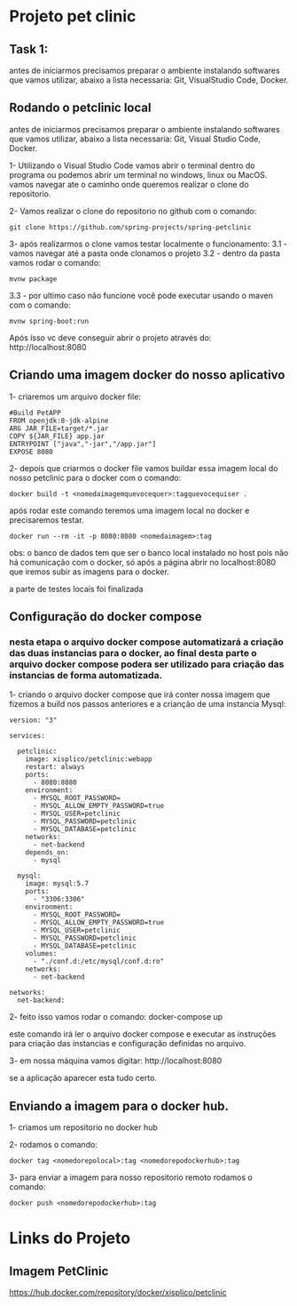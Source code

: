 # Projeto pet clinic

## Task 1:

antes de iniciarmos precisamos preparar o ambiente instalando softwares que vamos utilizar, abaixo a lista necessaria:
Git, VisualStudio Code, Docker.

## Rodando o petclinic local

antes de iniciarmos precisamos preparar o ambiente instalando softwares que vamos utilizar, abaixo a lista necessaria:
Git, Visual Studio Code, Docker.


1- Utilizando o Visual Studio Code vamos abrir o terminal dentro do programa ou podemos abrir um terminal no windows, linux ou MacOS.
vamos navegar ate o caminho onde queremos realizar o clone do repositorio.

2- Vamos realizar o clone do repositorio no github com o comando:
```
git clone https://github.com/spring-projects/spring-petclinic

```

3- após realizarmos o clone vamos testar localmente o funcionamento:
  3.1 - vamos navegar até a pasta onde clonamos o projeto
  3.2 - dentro da pasta vamos rodar o comando:
  ```
  mvnw package

  ```

  3.3 - por ultimo caso não funcione você pode executar usando o maven com o comando:
  ```
  mvnw spring-boot:run
  
  ```

Após isso vc deve conseguir abrir o projeto através do: http://localhost:8080

## Criando uma imagem docker do nosso aplicativo
1- criaremos um arquivo docker file:
```
#Build PetAPP
FROM openjdk:8-jdk-alpine
ARG JAR_FILE=target/*.jar
COPY ${JAR_FILE} app.jar
ENTRYPOINT ["java","-jar","/app.jar"]
EXPOSE 8080
```
2- depois que criarmos o docker file vamos buildar essa imagem local do nosso petclinic para o docker com o comando:
```
docker build -t <nomedaimagemquevocequer>:tagquevocequiser .
```
após rodar este comando teremos uma imagem local no docker e precisaremos testar.
```
docker run --rm -it -p 8080:8080 <nomedaimagem>:tag
```
obs: o banco de dados tem que ser o banco local instalado no host pois não há comunicação com o docker, só após a página abrir no localhost:8080 que iremos subir as imagens para o docker.

a parte de testes locais foi finalizada


## Configuração do docker compose
### nesta etapa o arquivo docker compose automatizará a criação das duas instancias para o docker, ao final desta parte o arquivo docker compose podera ser utilizado para criação das instancias de forma automatizada.

1- criando o arquivo docker compose que irá conter nossa imagem que fizemos a build nos passos anteriores e a crianção de uma instancia Mysql:
```
version: "3"

services:
      
  petclinic:
    image: xisplico/petclinic:webapp 
    restart: always
    ports:
      - 8080:8080
    environment:
      - MYSQL_ROOT_PASSWORD=
      - MYSQL_ALLOW_EMPTY_PASSWORD=true
      - MYSQL_USER=petclinic
      - MYSQL_PASSWORD=petclinic
      - MYSQL_DATABASE=petclinic
    networks:
      - net-backend
    depends_on:
      - mysql

  mysql:
    image: mysql:5.7
    ports:
      - "3306:3306"
    environment:
      - MYSQL_ROOT_PASSWORD=
      - MYSQL_ALLOW_EMPTY_PASSWORD=true
      - MYSQL_USER=petclinic
      - MYSQL_PASSWORD=petclinic
      - MYSQL_DATABASE=petclinic
    volumes:
      - "./conf.d:/etc/mysql/conf.d:ro"
    networks:
      - net-backend

networks: 
  net-backend:
```
2- feito isso vamos rodar o comando:
docker-compose up 

este comando irá ler o arquivo docker compose e executar as instruções para criação das instancias e configuração definidas no arquivo.

3- em nossa máquina vamos digitar:
http://localhost:8080

se a aplicação aparecer esta tudo certo.

## Enviando a imagem para o docker hub.

1- criamos um repositorio no docker hub

2- rodamos o comando:
```
docker tag <nomedorepolocal>:tag <nomedorepodockerhub>:tag
```
3- para enviar a imagem para nosso repositorio remoto rodamos o comando:
```
docker push <nomedorepodockerhub>:tag
```



# Links do Projeto

## Imagem PetClinic
https://hub.docker.com/repository/docker/xisplico/petclinic
